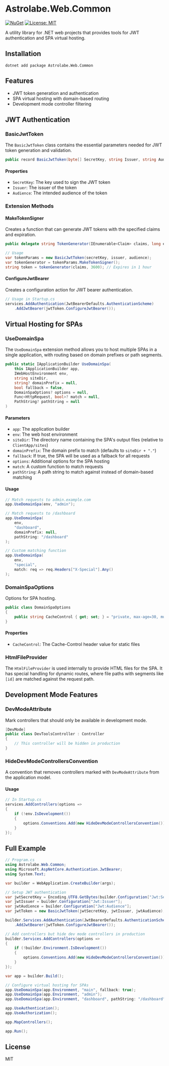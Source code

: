 # Astrolabe.Web.Common

[![NuGet](https://img.shields.io/nuget/v/Astrolabe.Web.Common.svg)](https://www.nuget.org/packages/Astrolabe.Web.Common/)
[![License: MIT](https://img.shields.io/badge/License-MIT-yellow.svg)](https://opensource.org/licenses/MIT)

A utility library for .NET web projects that provides tools for JWT authentication and SPA virtual hosting.

## Installation

```shell
dotnet add package Astrolabe.Web.Common
```

## Features

- JWT token generation and authentication
- SPA virtual hosting with domain-based routing
- Development mode controller filtering

## JWT Authentication

### BasicJwtToken

The `BasicJwtToken` class contains the essential parameters needed for JWT token generation and validation.

```csharp
public record BasicJwtToken(byte[] SecretKey, string Issuer, string Audience);
```

#### Properties

- `SecretKey`: The key used to sign the JWT token
- `Issuer`: The issuer of the token
- `Audience`: The intended audience of the token

### Extension Methods

#### MakeTokenSigner

Creates a function that can generate JWT tokens with the specified claims and expiration.

```csharp
public delegate string TokenGenerator(IEnumerable<Claim> claims, long expiresInSeconds);

// Usage
var tokenParams = new BasicJwtToken(secretKey, issuer, audience);
var tokenGenerator = tokenParams.MakeTokenSigner();
string token = tokenGenerator(claims, 3600); // Expires in 1 hour
```

#### ConfigureJwtBearer

Creates a configuration action for JWT bearer authentication.

```csharp
// Usage in Startup.cs
services.AddAuthentication(JwtBearerDefaults.AuthenticationScheme)
    .AddJwtBearer(jwtToken.ConfigureJwtBearer());
```

## Virtual Hosting for SPAs

### UseDomainSpa

The `UseDomainSpa` extension method allows you to host multiple SPAs in a single application, with routing based on domain prefixes or path segments.

```csharp
public static IApplicationBuilder UseDomainSpa(
    this IApplicationBuilder app,
    IWebHostEnvironment env,
    string siteDir,
    string? domainPrefix = null,
    bool fallback = false,
    DomainSpaOptions? options = null,
    Func<HttpRequest, bool>? match = null,
    PathString? pathString = null
)
```

#### Parameters

- `app`: The application builder
- `env`: The web host environment
- `siteDir`: The directory name containing the SPA's output files (relative to `ClientApp/sites`)
- `domainPrefix`: The domain prefix to match (defaults to `siteDir + "."`)
- `fallback`: If true, the SPA will be used as a fallback for all requests
- `options`: Additional options for the SPA hosting
- `match`: A custom function to match requests
- `pathString`: A path string to match against instead of domain-based matching

#### Usage

```csharp
// Match requests to admin.example.com
app.UseDomainSpa(env, "admin");

// Match requests to /dashboard
app.UseDomainSpa(
    env, 
    "dashboard", 
    domainPrefix: null, 
    pathString: "/dashboard"
);

// Custom matching function
app.UseDomainSpa(
    env, 
    "special", 
    match: req => req.Headers["X-Special"].Any()
);
```

### DomainSpaOptions

Options for SPA hosting.

```csharp
public class DomainSpaOptions
{
    public string CacheControl { get; set; } = "private, max-age=30, must-revalidate";
}
```

#### Properties

- `CacheControl`: The Cache-Control header value for static files

### HtmlFileProvider

The `HtmlFileProvider` is used internally to provide HTML files for the SPA. It has special handling for dynamic routes, where file paths with segments like `[id]` are matched against the request path.

## Development Mode Features

### DevModeAttribute

Mark controllers that should only be available in development mode.

```csharp
[DevMode]
public class DevToolsController : Controller
{
    // This controller will be hidden in production
}
```

### HideDevModeControllersConvention

A convention that removes controllers marked with `DevModeAttribute` from the application model.

#### Usage

```csharp
// In Startup.cs
services.AddControllers(options =>
{
    if (!env.IsDevelopment())
    {
        options.Conventions.Add(new HideDevModeControllersConvention());
    }
});
```

## Full Example

```csharp
// Program.cs
using Astrolabe.Web.Common;
using Microsoft.AspNetCore.Authentication.JwtBearer;
using System.Text;

var builder = WebApplication.CreateBuilder(args);

// Setup JWT authentication
var jwtSecretKey = Encoding.UTF8.GetBytes(builder.Configuration["Jwt:SecretKey"]);
var jwtIssuer = builder.Configuration["Jwt:Issuer"];
var jwtAudience = builder.Configuration["Jwt:Audience"];
var jwtToken = new BasicJwtToken(jwtSecretKey, jwtIssuer, jwtAudience);

builder.Services.AddAuthentication(JwtBearerDefaults.AuthenticationScheme)
    .AddJwtBearer(jwtToken.ConfigureJwtBearer());

// Add controllers but hide dev mode controllers in production
builder.Services.AddControllers(options =>
{
    if (!builder.Environment.IsDevelopment())
    {
        options.Conventions.Add(new HideDevModeControllersConvention());
    }
});

var app = builder.Build();

// Configure virtual hosting for SPAs
app.UseDomainSpa(app.Environment, "main", fallback: true);
app.UseDomainSpa(app.Environment, "admin");
app.UseDomainSpa(app.Environment, "dashboard", pathString: "/dashboard");

app.UseAuthentication();
app.UseAuthorization();

app.MapControllers();

app.Run();
```

## License

MIT